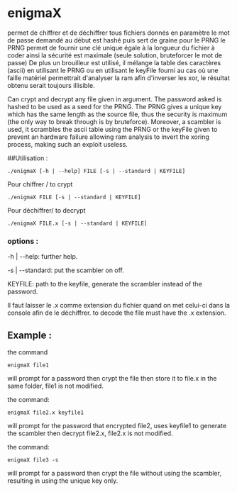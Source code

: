 enigmaX
=====
permet de chiffrer et de déchiffrer tous fichiers donnés en paramètre
le mot de passe demandé au début est hashé puis sert de graine pour le PRNG
le PRNG permet de fournir une clé unique égale à la longueur du fichier à coder
ainsi la sécurité est maximale (seule solution, bruteforcer le mot de passe)
De plus un brouilleur est utilisé, il mélange la table des caractères (ascii)
en utilisant le PRNG ou en utilisant le keyFile fourni au cas où une faille
matériel permettrait d'analyser la ram afin d'inverser les xor, le résultat
obtenu serait toujours illisible.

Can crypt and decrypt any file given in argument. The password asked is hashed
to be used as a seed for the PRNG. The PRNG gives a unique key
which has the same length as the source file, thus the security is maximum
(the only way to break through is by bruteforce). Moreover, a scambler is used,
it scrambles the ascii table using the PRNG or the keyFile given to prevent
an hardware failure allowing ram analysis to invert the xoring process, making
such an exploit useless.

##Utilisation :

```
./enigmaX [-h | --help] FILE [-s | --standard | KEYFILE]
```

Pour chiffrer / to crypt
```
./enigmaX FILE [-s | --standard | KEYFILE]
```
Pour déchiffrer/ to decrypt
```
./enigmaX FILE.x [-s | --standard | KEYFILE]
```

### options :

-h | --help:
  further help.
  
-s | --standard:
  put the scambler on off.
  
KEYFILE:
  path to the keyfile, generate the scrambler instead of the password.

Il faut laisser le .x comme extension du fichier quand on met celui-ci dans la console afin de le déchiffrer.
to decode the file must have the .x extension.

## Example :

the command 

```
enigmaX file1
```

will prompt for a password then crypt the file then store it to file.x in the same folder, file1 is not modified.

the command:

```
enigmaX file2.x keyfile1
```

will prompt for the password that encrypted file2, uses keyfile1 to generate the scambler then decrypt file2.x, file2.x is not modified.

the command:

```
enigmaX file3 -s
```

will prompt for a password then crypt the file without using the scambler, resulting in using the unique key only.
